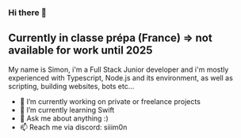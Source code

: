 ### Hi there 👋
## Currently in classe prépa (France) => not available for work until 2025
My name is Simon, i'm a Full Stack Junior developer and i'm mostly experienced with Typescript, Node.js and its environment, as well as scripting, building websites, bots etc...
- 🔭 I’m currently working on private or freelance projects
- 🌱 I’m currently learning Swift
- 💬 Ask me about anything :)
- 📫 Reach me via discord: siiim0n
